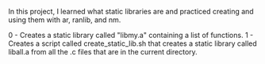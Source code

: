 In this project, I learned what static libraries are and practiced creating and using them with ar, ranlib, and nm.

0 - Creates a static library called "libmy.a" containing a list of functions.
1 - Creates a script called create_static_lib.sh that creates a static library called liball.a from all the .c files that are in the current directory.
